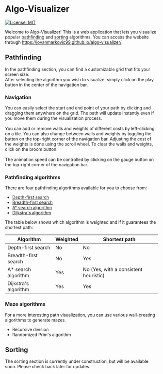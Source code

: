 # Algo-Visualizer
[![License: MIT](https://img.shields.io/badge/License-MIT-yellow.svg)](https://opensource.org/licenses/MIT)

Welcome to Algo-Visualizer! This is a web application that lets you visualize popular [pathfinding](#pathfinding) and [sorting](#sorting) algorithms. You can access the website through https://jovanmarkovic99.github.io/algo-visualizer/.

## Pathfinding

In the pathfinding section, you can find a customizable grid that fits your screen size.<br/>
After selecting the algorithm you wish to visualize, simply click on the play button in the center of the navigation bar.

### Navigation

You can easily select the start and end point of your path by clicking and dragging them anywhere on the grid. The path will update instantly even if you move them during the visualization process.<br/>
<br/>
You can add or remove walls and weights of different costs by left-clicking on a tile. You can also change between walls and weights by toggling the button on the top-right corner of the navigation bar. Adjusting the cost of the weights is done using the scroll wheel. To clear the walls and weights, click on the broom button.<br/>
<br/>
The animation speed can be controlled by clicking on the gauge button on the top-right corner of the navigation bar.

### Pathfinding algorithms

There are four pathfinding algorithms available for you to choose from:

* [Depth-first search](https://en.wikipedia.org/wiki/Depth-first_search)
* [Breadth-first search](https://en.wikipedia.org/wiki/Breadth-first_search)
* [A* search algorithm](https://en.wikipedia.org/wiki/A*_search_algorithm)
* [Dijkstra's algorithm](https://en.wikipedia.org/wiki/Dijkstra%27s_algorithm)

The table below shows which algorithm is weighted and if it guarantees the shortest path:

| Algorithm | Weighted | Shortest path |
|---|---|---|
| Depth-first search | No | No |
| Breadth-first search | No | Yes |
| A* search algorithm | Yes | No (Yes, with a consistent heuristic) |
| Dijkstra's algorithm | Yes | Yes |

### Maze algorithms

For a more interesting path visualization, you can use various wall-creating algorithms to generate mazes.

* Recursive division
* Randomized Prim's algorithm

## Sorting

The sorting section is currently under construction, but will be available soon. Please check back later for updates.
